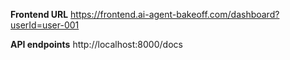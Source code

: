 **Frontend URL**
https://frontend.ai-agent-bakeoff.com/dashboard?userId=user-001

**API endpoints**
http://localhost:8000/docs

